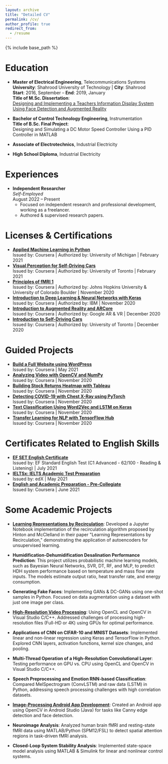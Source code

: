 ```yaml
---
layout: archive
title: "Detailed CV"
permalink: /cv/
author_profile: true
redirect_from:
  - /resume
---
```


{% include base_path %}

# Education

* **Master of Electrical Engineering**, Telecommunications Systems  
  **University**: Shahrood University of Technology | **City**: Shahrood  
  **Start**: 2016, September – **End**: 2019, January  
  **Title of M.Sc. Dissertation**:  
  [Designing and Implementing a Teachers Information Display System Using Face Detection and Augmented Reality](https://shahroodut.ac.ir/en/thesis/thesis.php?thid=TK690)

* **Bachelor of Control Technology Engineering**, Instrumentation    
  **Title of B.Sc. Final Project**:    
  Designing and Simulating a DC Motor Speed Controller Using a PID Controller in MATLAB
* **Associate of Electrotechnics**, Industrial Electricity
* **High School Diploma**, Industrial Electricity


# Experiences

* **Independent Researcher**  
  *Self-Employed*  
  August 2022 – Present  
  -	Focused on independent research and professional development, working as a freelancer.
  -	Authored & supervised research papers. 


# Licenses & Certifications

* **[Applied Machine Learning in Python](https://www.coursera.org/account/accomplishments/verify/NJDWHSEX2VWG)**  
  Issued by: Coursera | Authorized by: University of Michigan | February 2021
* **[Visual Perception for Self-Driving Cars](https://www.coursera.org/account/accomplishments/verify/6AQ7XCKGYFR5)**  
  Issued by: Coursera | Authorized by: University of Toronto | February 2021
* **[Principles of fMRI 1](https://www.coursera.org/account/accomplishments/verify/YDGEWC4P5HHA)**  
  Issued by: Coursera | Authorized by: Johns Hopkins University & University of Colorado Boulder | November 2020
* **[Introduction to Deep Learning & Neural Networks with Keras](https://www.coursera.org/account/accomplishments/verify/QTZ3AVN6M3YG)**  
  Issued by: Coursera | Authorized by: IBM | November 2020
* **[Introduction to Augmented Reality and ARCore](https://www.coursera.org/account/accomplishments/verify/ETVSVNBJUBQW)**  
  Issued by: Coursera | Authorized by: Google AR & VR | December 2020
* **[Introduction to Self-Driving Cars](https://www.coursera.org/account/accomplishments/verify/6AQ7XCKGYFR5)**  
  Issued by: Coursera | Authorized by: University of Toronto | December 2020

# Guided Projects

* **[Build a Full Website using WordPress](https://www.coursera.org/account/accomplishments/verify/SV3V33CQR6KQ)**  
  Issued by: Coursera | May 2021
* **[Analyzing Video with OpenCV and NumPy](https://www.coursera.org/account/accomplishments/verify/8MPPUJQLWADY)**  
  Issued by: Coursera | November 2020
* **[Building Stock Returns Heatmap with Tableau](https://www.coursera.org/account/accomplishments/verify/7AZZVL6G48Z6)**  
  Issued by: Coursera | November 2020
* **[Detecting COVID-19 with Chest X-Ray using PyTorch](https://www.coursera.org/account/accomplishments/verify/3K5QNESQDV6X)**  
  Issued by: Coursera | November 2020
* **[Text Classification Using Word2Vec and LSTM on Keras](https://www.coursera.org/account/accomplishments/verify/X4X9EC5DVMUA)**  
  Issued by: Coursera | November 2020
* **[Transfer Learning for NLP with TensorFlow Hub](https://www.coursera.org/account/accomplishments/verify/PR2R453PK22U)**  
  Issued by: Coursera | November 2020

# Certificates Related to English Skills

* **[EF SET English Certificate](https://www.efset.org/cert/UjRXy6)**  
  Issued by: EF Standard English Test (C1 Advanced - 62/100 - Reading & Listening) | July 2021
* **[IELTSx: IELTS Academic Test Preparation](https://courses.edx.org/certificates/c7f8c60484ad4010a9d804be0763dc25)**  
  Issued by: edX | May 2021
* **[English and Academic Preparation - Pre-Collegiate](https://www.coursera.org/account/accomplishments/verify/Y7APJSWQMXY4)**  
  Issued by: Coursera | June 2021


# Some Academic Projects

* **[Learning Representations by Recirculation](https://github.com/amingolnari/Learning-Representations-by-Recirculation/blob/main/RecirculationAlgorithm.ipynb)**: Developed a Jupyter Notebook implementation of the recirculation algorithm proposed by Hinton and McClelland in their paper "Learning Representations by Recirculation," demonstrating the application of autoencoders for unsupervised learning.

* **Humidification-Dehumidification Desalination Performance Prediction**: This project utilizes probabilistic machine learning models, such as Bayesian Neural Networks, SVR, DT, RF, and MLP, to predict HDH system performance based on temperature and mass flow rate inputs. The models estimate output ratio, heat transfer rate, and energy consumption.
 

* **Generating Fake Faces**: Implementing GANs & DC-GANs using one-shot samples in Python. Focused on data augmentation using a dataset with just one image per class.

* **[High-Resolution Video Processing](https://github.com/amingolnari/OpenCL-Video-Processing)**: Using OpenCL and OpenCV in Visual Studio C/C++. Addressed challenges of processing high-resolution files (Full-HD or 4K) using GPUs for optimal performance.

* **Applications of CNN on CIFAR-10 and MNIST Datasets**: Implemented linear and non-linear regression using Keras and TensorFlow in Python. Explored CNN layers, activation functions, kernel size changes, and pooling.

* **Multi-Thread Operation of a High-Resolution Convolutional Layer**: Testing performance on GPU vs. CPU using OpenCL and OpenCV in Visual Studio C/C++.

* **Speech Preprocessing and Emotion RNN-based Classification**: Compared MelSpectrogram (ConvLSTM) and raw data (LSTM) in Python, addressing speech processing challenges with high correlation datasets.

* **[Image-Processing Android App Development](https://github.com/amingolnari/Android-OpenCV)**: Created an Android app using OpenCV in Android Studio (Java) for tasks like Canny edge detection and face detection.

* **Neuroimage Analysis**: Analyzed human brain fMRI and resting-state fMRI data using MATLAB/Python (SPM12/FSL) to detect spatial attention regions in task-driven fMRI analysis.

* **Closed-Loop System Stability Analysis**: Implemented state-space model analysis using MATLAB & Simulink for linear and nonlinear control systems.

